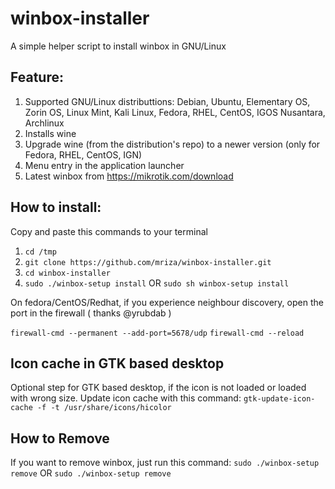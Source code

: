 # winbox-installer
A simple helper script to install winbox in GNU/Linux

## Feature:
1. Supported GNU/Linux distributtions: Debian, Ubuntu, Elementary OS, Zorin OS, Linux Mint, Kali Linux, Fedora, RHEL, CentOS, IGOS Nusantara, Archlinux
2. Installs wine
3. Upgrade wine (from the distribution's repo) to a newer version (only for Fedora, RHEL, CentOS, IGN)
4. Menu entry in the application launcher
5. Latest winbox from https://mikrotik.com/download

## How to install:
Copy and paste this commands to your terminal
1. `cd /tmp`
2. `git clone https://github.com/mriza/winbox-installer.git`
3. `cd winbox-installer`
4. `sudo ./winbox-setup install` OR `sudo sh winbox-setup install`

On fedora/CentOS/Redhat, if you experience neighbour discovery, open the port in the firewall ( thanks @yrubdab )

`firewall-cmd --permanent --add-port=5678/udp`
`firewall-cmd --reload`

## Icon cache in GTK based desktop
Optional step for GTK based desktop, if the icon is not loaded or loaded with wrong size. Update icon cache with this command: `gtk-update-icon-cache -f -t /usr/share/icons/hicolor`

## How to Remove
If you want to remove winbox, just run this command: `sudo ./winbox-setup remove` OR `sudo ./winbox-setup remove`
